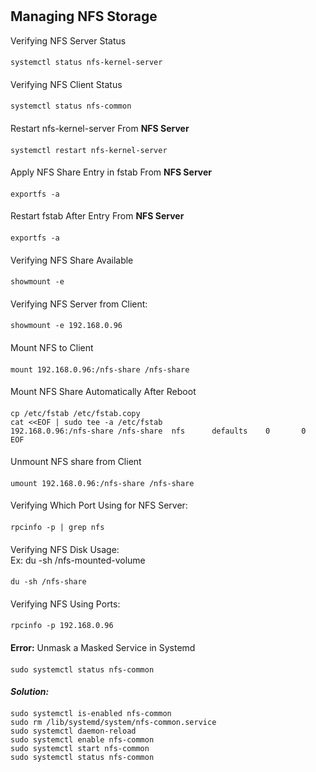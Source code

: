 #
## Managing NFS Storage
Verifying NFS Server Status
####
    systemctl status nfs-kernel-server
####
Verifying NFS Client Status
####
    systemctl status nfs-common
####
Restart nfs-kernel-server From <b>NFS Server</b>
####
    systemctl restart nfs-kernel-server
####
Apply NFS Share Entry in fstab From <b>NFS Server</b>
####
    exportfs -a
####
Restart fstab After Entry From <b>NFS Server</b>
####
    exportfs -a
####
Verifying NFS Share Available
####
    showmount -e
####    
Verifying NFS Server from Client:
####
    showmount -e 192.168.0.96
####
Mount NFS to Client
####
    mount 192.168.0.96:/nfs-share /nfs-share
####
Mount NFS Share Automatically After Reboot
####
    cp /etc/fstab /etc/fstab.copy
    cat <<EOF | sudo tee -a /etc/fstab
    192.168.0.96:/nfs-share /nfs-share  nfs      defaults    0       0
    EOF
####
Unmount NFS share from Client
####
    umount 192.168.0.96:/nfs-share /nfs-share
####
Verifying Which Port Using for NFS Server: 
####
    rpcinfo -p | grep nfs
####
Verifying NFS Disk Usage: <br>
Ex: du -sh /nfs-mounted-volume   
####    
    du -sh /nfs-share
####
Verifying NFS Using Ports:
####
    rpcinfo -p 192.168.0.96
####
<b>Error:</b> Unmask a Masked Service in Systemd
####
    sudo systemctl status nfs-common
####
<b><i>Solution:</b></i>
####
    sudo systemctl is-enabled nfs-common
    sudo rm /lib/systemd/system/nfs-common.service
    sudo systemctl daemon-reload
    sudo systemctl enable nfs-common
    sudo systemctl start nfs-common
    sudo systemctl status nfs-common
####
